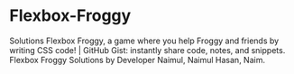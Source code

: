 # Flexbox-Froggy
Solutions Flexbox Froggy, a game where you help Froggy and friends by writing CSS code! | GitHub Gist: instantly share code, notes, and snippets. Flexbox Froggy Solutions by Developer Naimul, Naimul Hasan, Naim.
